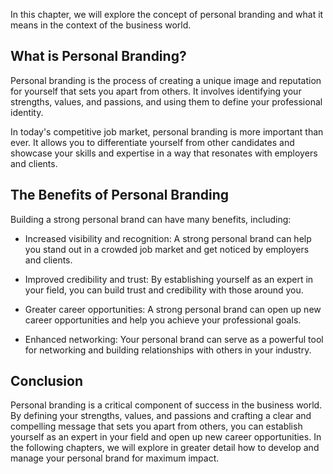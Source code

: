 
In this chapter, we will explore the concept of personal branding and what it means in the context of the business world.

What is Personal Branding?
--------------------------

Personal branding is the process of creating a unique image and reputation for yourself that sets you apart from others. It involves identifying your strengths, values, and passions, and using them to define your professional identity.

In today's competitive job market, personal branding is more important than ever. It allows you to differentiate yourself from other candidates and showcase your skills and expertise in a way that resonates with employers and clients.

The Benefits of Personal Branding
---------------------------------

Building a strong personal brand can have many benefits, including:

* Increased visibility and recognition: A strong personal brand can help you stand out in a crowded job market and get noticed by employers and clients.

* Improved credibility and trust: By establishing yourself as an expert in your field, you can build trust and credibility with those around you.

* Greater career opportunities: A strong personal brand can open up new career opportunities and help you achieve your professional goals.

* Enhanced networking: Your personal brand can serve as a powerful tool for networking and building relationships with others in your industry.

Conclusion
----------

Personal branding is a critical component of success in the business world. By defining your strengths, values, and passions and crafting a clear and compelling message that sets you apart from others, you can establish yourself as an expert in your field and open up new career opportunities. In the following chapters, we will explore in greater detail how to develop and manage your personal brand for maximum impact.
